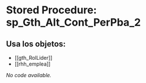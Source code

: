 # Stored Procedure: sp_Gth_Alt_Cont_PerPba_2

## Usa los objetos:
- [[gth_RolLider]]
- [[rhh_emplea]]

*No code available.*
